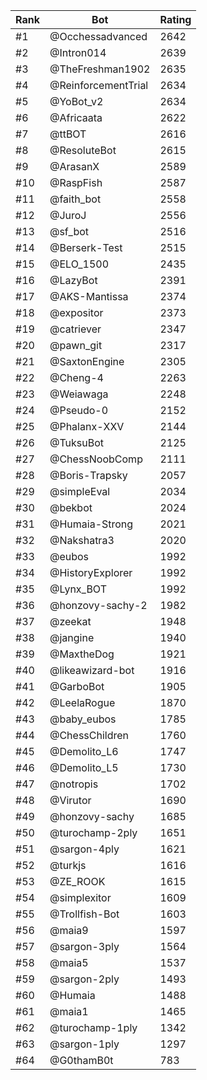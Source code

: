 Rank|Bot|Rating
---|---|---
#1|@Occhessadvanced|2642
#2|@Intron014|2639
#3|@TheFreshman1902|2635
#4|@ReinforcementTrial|2634
#5|@YoBot_v2|2634
#6|@Africaata|2622
#7|@ttBOT|2616
#8|@ResoluteBot|2615
#9|@ArasanX|2589
#10|@RaspFish|2587
#11|@faith_bot|2558
#12|@JuroJ|2556
#13|@sf_bot|2516
#14|@Berserk-Test|2515
#15|@ELO_1500|2435
#16|@LazyBot|2391
#17|@AKS-Mantissa|2374
#18|@expositor|2373
#19|@catriever|2347
#20|@pawn_git|2317
#21|@SaxtonEngine|2305
#22|@Cheng-4|2263
#23|@Weiawaga|2248
#24|@Pseudo-0|2152
#25|@Phalanx-XXV|2144
#26|@TuksuBot|2125
#27|@ChessNoobComp|2111
#28|@Boris-Trapsky|2057
#29|@simpleEval|2034
#30|@bekbot|2024
#31|@Humaia-Strong|2021
#32|@Nakshatra3|2020
#33|@eubos|1992
#34|@HistoryExplorer|1992
#35|@Lynx_BOT|1992
#36|@honzovy-sachy-2|1982
#37|@zeekat|1948
#38|@jangine|1940
#39|@MaxtheDog|1921
#40|@likeawizard-bot|1916
#41|@GarboBot|1905
#42|@LeelaRogue|1870
#43|@baby_eubos|1785
#44|@ChessChildren|1760
#45|@Demolito_L6|1747
#46|@Demolito_L5|1730
#47|@notropis|1702
#48|@Virutor|1690
#49|@honzovy-sachy|1685
#50|@turochamp-2ply|1651
#51|@sargon-4ply|1621
#52|@turkjs|1616
#53|@ZE_ROOK|1615
#54|@simplexitor|1609
#55|@Trollfish-Bot|1603
#56|@maia9|1597
#57|@sargon-3ply|1564
#58|@maia5|1537
#59|@sargon-2ply|1493
#60|@Humaia|1488
#61|@maia1|1465
#62|@turochamp-1ply|1342
#63|@sargon-1ply|1297
#64|@G0thamB0t|783
